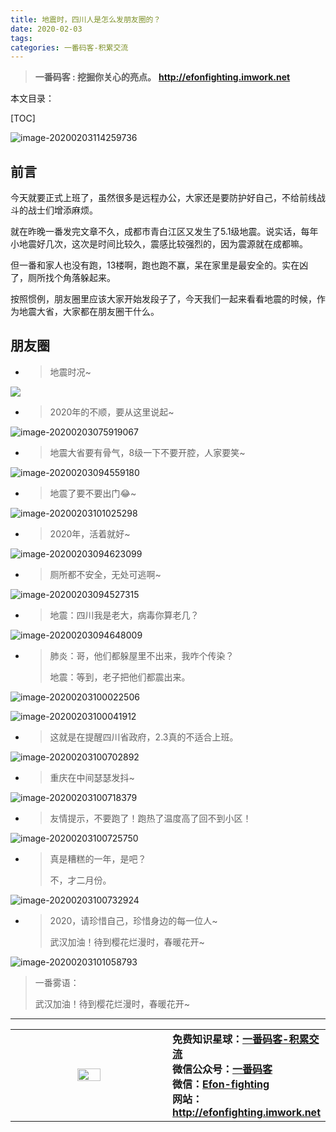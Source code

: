 ```yaml
---
title: 地震时，四川人是怎么发朋友圈的？
date: 2020-02-03
tags: 
categories: 一番码客-积累交流
---
```


> **一番码客 : 挖掘你关心的亮点。**
> **http://efonfighting.imwork.net**

本文目录：

[TOC]

![image-20200203114259736](2020-02-03-地震时，四川人是怎么发朋友圈的？/image-20200203114259736.png)

<!--more-->

## 前言

今天就要正式上班了，虽然很多是远程办公，大家还是要防护好自己，不给前线战斗的战士们增添麻烦。

就在昨晚一番发完文章不久，成都市青白江区又发生了5.1级地震。说实话，每年小地震好几次，这次是时间比较久，震感比较强烈的，因为震源就在成都嘛。

但一番和家人也没有跑，13楼啊，跑也跑不赢，呆在家里是最安全的。实在凶了，厕所找个角落躲起来。

按照惯例，朋友圈里应该大家开始发段子了，今天我们一起来看看地震的时候，作为地震大省，大家都在朋友圈干什么。

## 朋友圈

* > 地震时况~

![](2020-02-03-地震时，四川人是怎么发朋友圈的？/WeChat_20200203080219_20200203081031.gif)

* > 2020年的不顺，要从这里说起~

![image-20200203075919067](2020-02-03-地震时，四川人是怎么发朋友圈的？/image-20200203075919067.png)



* > 地震大省要有骨气，8级一下不要开腔，人家要笑~

![image-20200203094559180](2020-02-03-地震时，四川人是怎么发朋友圈的？/image-20200203094559180.png)



* > 地震了要不要出门😂~

![image-20200203101025298](2020-02-03-地震时，四川人是怎么发朋友圈的？/image-20200203101025298.png)



* > 2020年，活着就好~

![image-20200203094623099](2020-02-03-地震时，四川人是怎么发朋友圈的？/image-20200203094623099.png)

* > 厕所都不安全，无处可逃啊~

![image-20200203094527315](2020-02-03-地震时，四川人是怎么发朋友圈的？/image-20200203094527315.png)



* > 地震：四川我是老大，病毒你算老几？

![image-20200203094648009](2020-02-03-地震时，四川人是怎么发朋友圈的？/image-20200203094648009.png)



* > 肺炎：哥，他们都躲屋里不出来，我咋个传染？
    >
    > 地震：等到，老子把他们都震出来。

![image-20200203100022506](2020-02-03-地震时，四川人是怎么发朋友圈的？/image-20200203100022506.png)

![image-20200203100041912](2020-02-03-地震时，四川人是怎么发朋友圈的？/image-20200203100041912.png)



* > 这就是在提醒四川省政府，2.3真的不适合上班。

![image-20200203100702892](2020-02-03-地震时，四川人是怎么发朋友圈的？/image-20200203100702892.png)

* > 重庆在中间瑟瑟发抖~

![image-20200203100718379](2020-02-03-地震时，四川人是怎么发朋友圈的？/image-20200203100718379.png)



* > 友情提示，不要跑了！跑热了温度高了回不到小区！

![image-20200203100725750](2020-02-03-地震时，四川人是怎么发朋友圈的？/image-20200203100725750.png)

* > 真是糟糕的一年，是吧？
    >
    > 不，才二月份。

![image-20200203100732924](2020-02-03-地震时，四川人是怎么发朋友圈的？/image-20200203100732924.png)



* > 2020，请珍惜自己，珍惜身边的每一位人~
    >
    > 武汉加油！待到樱花烂漫时，春暖花开~

![image-20200203101058793](2020-02-03-地震时，四川人是怎么发朋友圈的？/image-20200203101058793.png)







> 一番雾语：
>
> 武汉加油！待到樱花烂漫时，春暖花开~

------

<table>
<tr>
<td ><center><img src="http://efonfighting.imwork.net/efonmark-blog/readme/guanzhu_1.jpg" width=40%></center></td>
<td width="50%" align=left><b>
    免费知识星球：<a href="http://efonfighting.imwork.net/efonmark-blog/%E7%AE%80%E4%BB%8B/zhishixingqiu1.png">一番码客-积累交流</a><br>
    微信公众号：<a href="http://efonfighting.imwork.net/efonmark-blog/%E7%AE%80%E4%BB%8B/guanzhu_1.jpg">一番码客</a><br>
    微信：<a href="http://efonfighting.imwork.net/efonmark-blog/%E7%AE%80%E4%BB%8B/weixin.jpg">Efon-fighting</a><br>
    网站：<a href="http://efonfighting.imwork.net">http://efonfighting.imwork.net</a><br></b></td>
</tr>
</table>